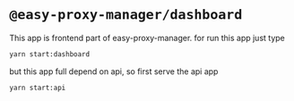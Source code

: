 # `@easy-proxy-manager/dashboard`

This app is frontend part of easy-proxy-manager. for run this app just type

```bash
yarn start:dashboard
```

but this app full depend on api, so first serve the api app

```bash
yarn start:api
```
